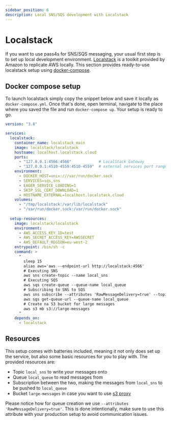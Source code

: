 ```yaml
---
sidebar_position: 6
description: Local SNS/SQS development with Localstack
---
```


# Localstack

If you want to use pass4s for SNS/SQS messaging, your usual first step is to set up local development environment. [Localstack](https://docs.localstack.cloud/) is a toolkit provided by Amazon to replicate AWS locally. This section provides ready-to-use localstack setup using [docker-compose](https://docs.docker.com/compose/).

## Docker compose setup

To launch localstack simply copy the snippet below and save it locally as `docker-compose.yml`. Once that's done, open terminal, navigate to the place where you saved the file and run `docker-compose up`. Your setup is ready to go.

```yml
version: "3.8"

services:
  localstack:
    container_name: localstack_main
    image: localstack/localstack
    hostname: localhost.localstack.cloud
    ports:
      - "127.0.0.1:4566:4566"            # LocalStack Gateway
      - "127.0.0.1:4510-4559:4510-4559"  # external services port range
    environment:
      - DOCKER_HOST=unix:///var/run/docker.sock
      - SERVICES=sqs,sns
      - EAGER_SERVICE_LOADING=1
      - SKIP_SSL_CERT_DOWNLOAD=1
      - HOSTNAME_EXTERNAL=localhost.localstack.cloud
    volumes:
      - "/tmp/localstack:/var/lib/localstack"
      - "/var/run/docker.sock:/var/run/docker.sock"
  
  setup-resources:
    image: localstack/localstack
    environment:
      - AWS_ACCESS_KEY_ID=test
      - AWS_SECRET_ACCESS_KEY=AWSSECRET
      - AWS_DEFAULT_REGION=eu-west-2
    entrypoint: /bin/sh -c
    command: >
      "
        sleep 15
        alias aws='aws --endpoint-url http://localstack:4566'
        # Executing SNS
        aws sns create-topic --name local_sns
        # Executing SQS
        aws sqs create-queue --queue-name local_queue
        # Subscribing to SNS to SQS
        aws sns subscribe --attributes 'RawMessageDelivery=true' --topic-arn arn:aws:sns:eu-west-2:000000000000:local_sns --protocol sqs --notification-endpoint arn:aws:sqs:eu-west-2:000000000000:local_queue
        aws sqs get-queue-url --queue-name local_queue
        # Create na S3 bucket for large messages
        aws s3 mb s3://large-messages
      "      
    depends_on:
      - localstack
```

## Resources

This setup comes with batteries included, meaning it not only does set up the service, but also some basic resources for you to play with. The provided resources are:

 - Topic `local_sns` to write your messages onto
 - Queue `local_queue` to read messages from
 - Subscription between the two, making the messages from `local_sns` to be pushed to `local_queue`
 - Bucket `large-messages` in case you want to use [s3 proxy](modules/s3proxy)

Please notice how for queue creation we use `--attributes 'RawMessageDelivery=true'`. This is done intentionally, make sure to use this attribute with your production setup to avoid communication issues.
